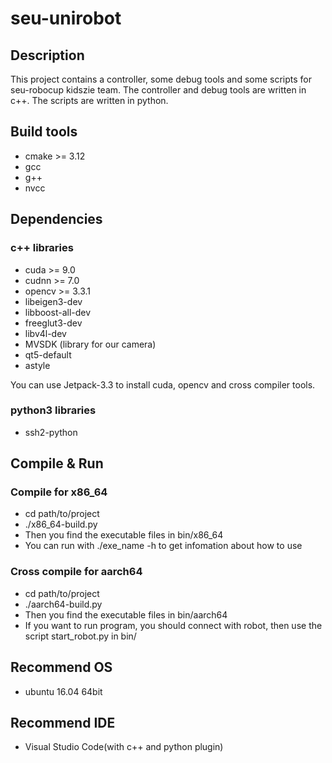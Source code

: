 # seu-unirobot

## Description

This project contains a controller, some debug tools and some scripts for seu-robocup kidszie team. The controller and debug tools are written in c++. The scripts are written in python.

## Build tools
* cmake >= 3.12
* gcc
* g++
* nvcc

## Dependencies

### c++ libraries
* cuda >= 9.0
* cudnn >= 7.0
* opencv >= 3.3.1
* libeigen3-dev
* libboost-all-dev
* freeglut3-dev
* libv4l-dev
* MVSDK (library for our camera)
* qt5-default
* astyle

You can use Jetpack-3.3 to install cuda, opencv and cross compiler tools.

### python3 libraries
* ssh2-python

## Compile & Run

### Compile for x86_64
* cd path/to/project
* ./x86_64-build.py
* Then you find the executable files in bin/x86_64
* You can run with ./exe_name -h to get infomation about how to use

### Cross compile for aarch64
* cd path/to/project
* ./aarch64-build.py
* Then you find the executable files in bin/aarch64
* If you want to run program, you should connect with robot, then use the script start_robot.py in bin/

## Recommend OS
* ubuntu 16.04 64bit

## Recommend IDE
* Visual Studio Code(with c++ and python plugin)

